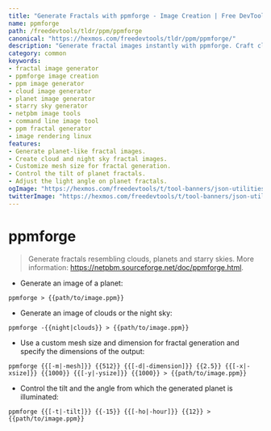 ```yaml
---
title: "Generate Fractals with ppmforge - Image Creation | Free DevTools"
name: ppmforge
path: /freedevtools/tldr/ppm/ppmforge
canonical: "https://hexmos.com/freedevtools/tldr/ppm/ppmforge/"
description: "Generate fractal images instantly with ppmforge. Craft clouds, planets, and starry skies using command line options for image creation. Free online tool, no registration required."
category: common
keywords:
- fractal image generator
- ppmforge image creation
- ppm image generator
- cloud image generator
- planet image generator
- starry sky generator
- netpbm image tools
- command line image tool
- ppm fractal generator
- image rendering linux
features:
- Generate planet-like fractal images.
- Create cloud and night sky fractal images.
- Customize mesh size for fractal generation.
- Control the tilt of planet fractals.
- Adjust the light angle on planet fractals.
ogImage: "https://hexmos.com/freedevtools/t/tool-banners/json-utilities-banner.png"
twitterImage: "https://hexmos.com/freedevtools/t/tool-banners/json-utilities-banner.png"
---
```


# ppmforge

> Generate fractals resembling clouds, planets and starry skies.
> More information: <https://netpbm.sourceforge.net/doc/ppmforge.html>.

- Generate an image of a planet:

`ppmforge > {{path/to/image.ppm}}`

- Generate an image of clouds or the night sky:

`ppmforge -{{night|clouds}} > {{path/to/image.ppm}}`

- Use a custom mesh size and dimension for fractal generation and specify the dimensions of the output:

`ppmforge {{[-m|-mesh]}} {{512}} {{[-d|-dimension]}} {{2.5}} {{[-x|-xsize]}} {{1000}} {{[-y|-ysize]}} {{1000}} > {{path/to/image.ppm}}`

- Control the tilt and the angle from which the generated planet is illuminated:

`ppmforge {{[-t|-tilt]}} {{-15}} {{[-ho|-hour]}} {{12}} > {{path/to/image.ppm}}`

